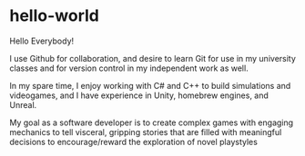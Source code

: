 # hello-world

Hello Everybody!

I use Github for collaboration, and desire to learn Git
for use in my university classes and for version control
in my independent work as well.


In my spare time, I enjoy working with C# and C++ to build simulations
and videogames, and I have experience in Unity, homebrew engines, and Unreal.


My goal as a software developer is to create complex games with engaging mechanics
to tell visceral, gripping stories that are filled with meaningful decisions to
encourage/reward the exploration of novel playstyles
